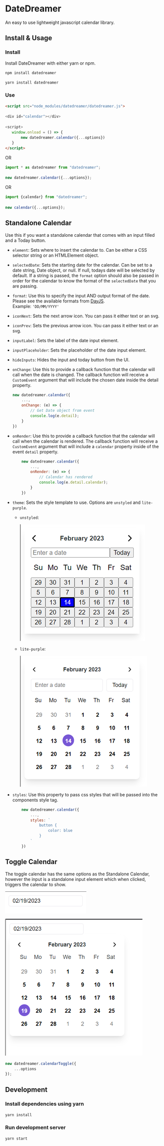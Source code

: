 # DateDreamer
An easy to use lightweight javascript calendar library.

## Install & Usage

### Install
Install DateDreamer with either yarn or npm.

```bash
npm install datedreamer
```

```bash
yarn install datedreamer
```
 
 ### Use
 
 ```html
<script src="node_modules/datedreamer/datedreamer.js">

<div id="calendar"></div>

<script>
    window.onload = () => {
        new datedreamer.calendar({...options})
    }
</script>
 ```

OR

```typescript
import * as datedreamer from "datedreamer";

new datedreamer.calendar({...options});
```

OR

```typescript
import {calendar} from "datedreamer";

new calendar({...options});
```

## Standalone Calendar
Use this if you want a standalone calendar that comes with an input filled and a Today button.

* `element`: Sets where to insert the calendar to. Can be either a CSS selector string or an HTMLElement object.

* `selectedDate`: Sets the starting date for the calendar. Can be set to a date string, Date object, or null. If null, todays date will be selected by default. If a string is passed, the `format` option should also be passed in order for the calendar to know the format of the `selectedDate` that you are passing.

* `format`: Use this to specify the input AND output format of the date. Please see the available formats from [DayJS](https://day.js.org/docs/en/display/format). <br>Example: `'DD/MM/YYYY'`

* `iconNext`: Sets the next arrow icon. You can pass it either text or an svg.

* `iconPrev`: Sets the previous arrow icon. You can pass it either text or an svg.

* `inputLabel`: Sets the label of the date input element.

* `inputPlaceholder`: Sets the placeholder of the date input element.

* `hideInputs`: Hides the input and today button from the UI.

* `onChange`: Use this to provide a callback function that the calendar will call when the date is changed. The callback function will receive a `CustomEvent` argument that will include the chosen date inside the detail property.
    ```javascript
    new datedreamer.calendar({
        ...,
        onChange: (e) => {
            // Get Date object from event
            console.log(e.detail);
        }
    })
    ```

* `onRender`: Use this to provide a callback function that the calendar will call when the calendar is rendered. The callback function will receive a `CustomEvent` argument that will include a `calendar` property inside of the event `detail` property.
    ```javascript
        new datedreamer.calendar({
            ...,
            onRender: (e) => {
                // Calendar has rendered
                console.log(e.detail.calendar);
            }
        })
    ```

* `theme`: Sets the style template to use. Options are `unstyled` and `lite-purple`.

    * `unstyled`:
    
        ![Unstyled Calendar](readme-images/unstyled.png?raw=true)
    
    * `lite-purple`: 
    
        ![Calendar using lite-purple theme](readme-images/lite-purple.png?raw=true)

* `styles`: Use this property to pass css styles that will be passed into the components style tag.
    ```javascript
        new datedreamer.calendar({
            ...,
            styles: `
                button {
                    color: blue
                }
            `
        })
    ```

## Toggle Calendar
The toggle calendar has the same options as the Standalone Calendar, however the input is a standalone input element which when clicked, triggers the calendar to show.

![Toggle Calendar Input](readme-images/toggleCalendarInput.png?raw=true)

![Toggle Calendar](readme-images/toggleCalendar.png?raw=true)

```javascript
new datedreamer.calendarToggle({
    ...options
});
```

## Development

### Install dependencies using yarn
```yarn install```

### Run development server
```yarn start```
